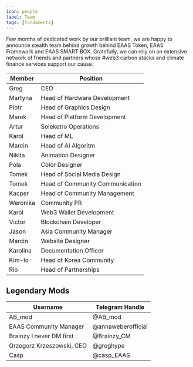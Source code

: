 ```yaml
---
icon: people
label: Team
tags: [fundaments]
---
```


Few months of dedicated work by our brilliant team, we are happy to announce stealth team behind growth behind EAAS Token, EAAS Framework and EAAS SMART BOX.
Gratefully, we can rely on an extensive network of friends and partners whose #web3 carbon stacks and climate finance services support our cause. 

| **Member** | **Position**                    |
|------------|---------------------------------|
| Greg       | CEO                             |
| Martyna    | Head of Hardware Development    |
| Piotr      | Head of Graphics Design         |
| Marek      | Head of Platform Development    |
| Artur      | Soleketro Operations            |
| Karol      | Head of ML                      |
| Marcin     | Head of AI Algoritm             |
| Nikita     | Animation Designer              |
| Pola       | Color Designer                  |
| Tomek      | Head of Social Media Design     |
| Tomek      | Head of Community Communication |
| Kacper     | Head of Community Management    |
| Weronika   | Community PR                    |
| Karol      | Web3 Wallet Development         |
| Victor     | Blockchain Developer            |
| Jason      | Asia Community Manager          |
| Marcin     | Website Designer                |
| Karolina   | Documentation Officer           |
| Kim-Io     | Head of Korea Community         |
| Rio        | Head of Partnerships            |

## Legendary Mods

| **Username**                  | **Telegram Handle**    |
|---------------------------|--------------------|
| AB_mod                    | @AB_mod          |
| EAAS Community Manager    | @annaweberofficial |
| Brainzy l never DM first  | @Brainzy_CM        |
| Grzegorz Krzeszowski, CEO | @greghype          |
| Casp                      | @casp_EAAS         |